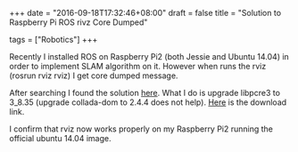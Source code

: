 +++
date = "2016-09-18T17:32:46+08:00"
draft = false
title = "Solution to Raspberry Pi ROS rivz Core Dumped"

tags = ["Robotics"]
+++

Recently I installed ROS on Raspberry Pi2 (both Jessie and Ubuntu 14.04) in order to implement SLAM algorithm on it. However when runs the rviz (rosrun rviz rviz) I get core dumped message.

After searching I found the solution [here](https://github.com/ros/robot_model/issues/110). What I do is upgrade libpcre3 to 3_8.35 (upgrade collada-dom to 2.4.4 does not help). [Here](http://ports.ubuntu.com/pool/main/p/pcre3/libpcre3_8.35-7.1ubuntu1_armhf.deb) is the download link.

I confirm that rviz now works properly on my Raspberry Pi2 running the official ubuntu 14.04 image.

